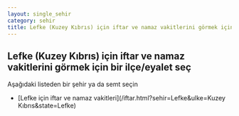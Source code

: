 ```yaml
---
layout: single_sehir
category: sehir
title: Lefke (Kuzey Kıbrıs) için iftar ve namaz vakitlerini görmek için bir ilçe/eyalet seç
---
```



## Lefke (Kuzey Kıbrıs) için iftar ve namaz vakitlerini görmek için bir ilçe/eyalet seç

Aşağıdaki listeden bir şehir ya da semt seçin


* [Lefke için iftar ve namaz vakitleri](/iftar.html?sehir=Lefke&ulke=Kuzey Kıbrıs&state=Lefke)
